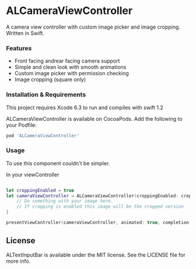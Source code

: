 # ALCameraViewController
A camera view controller with custom image picker and image cropping. Written in Swift.

### Features

- Front facing andrear facing camera support
- Simple and clean look with smooth animations
- Custom image picker with permission checking
- Image cropping (square only)

### Installation & Requirements
This project requires Xcode 6.3 to run and compiles with swift 1.2

ALCameraViewController is available on CocoaPods. Add the following to your Podfile:

```ruby
pod 'ALCameraViewController'
```

### Usage

To use this component couldn't be simpler.

In your viewController
```swift

let croppingEnabled = true
let cameraViewController = ALCameraViewController(croppingEnabled: croppingEnabled) { image in
	// Do something with your image here. 
	// If cropping is enabled this image will be the cropped version
}

presentViewController(cameraViewController, animated: true, completion: nil)
```

## License
ALTextInputBar is available under the MIT license. See the LICENSE file for more info.